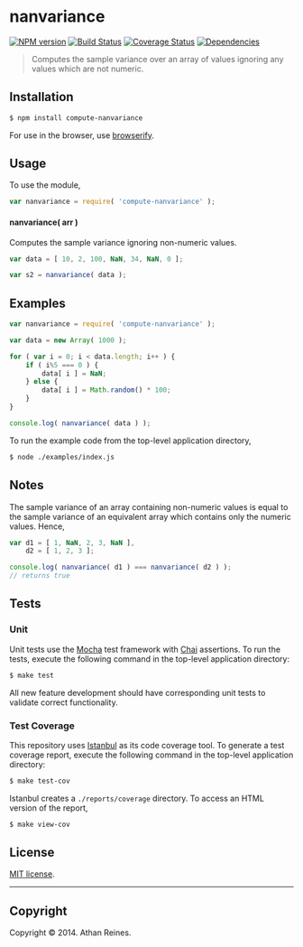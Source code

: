 nanvariance
===
[![NPM version][npm-image]][npm-url] [![Build Status][travis-image]][travis-url] [![Coverage Status][coveralls-image]][coveralls-url] [![Dependencies][dependencies-image]][dependencies-url]

> Computes the sample variance over an array of values ignoring any values which are not numeric.


## Installation

``` bash
$ npm install compute-nanvariance
```

For use in the browser, use [browserify](https://github.com/substack/node-browserify).


## Usage

To use the module,

``` javascript
var nanvariance = require( 'compute-nanvariance' );
```

#### nanvariance( arr )

Computes the sample variance ignoring non-numeric values.

``` javascript
var data = [ 10, 2, 100, NaN, 34, NaN, 0 ];

var s2 = nanvariance( data );
```


## Examples

``` javascript
var nanvariance = require( 'compute-nanvariance' );

var data = new Array( 1000 );

for ( var i = 0; i < data.length; i++ ) {
	if ( i%5 === 0 ) {
		data[ i ] = NaN;
	} else {
		data[ i ] = Math.random() * 100;
	}
}

console.log( nanvariance( data ) );
```

To run the example code from the top-level application directory,

``` bash
$ node ./examples/index.js
```


## Notes

The sample variance of an array containing non-numeric values is equal to the sample variance of an equivalent array which contains only the numeric values. Hence,

``` javascript
var d1 = [ 1, NaN, 2, 3, NaN ],
    d2 = [ 1, 2, 3 ];

console.log( nanvariance( d1 ) === nanvariance( d2 ) );
// returns true
```



## Tests

### Unit

Unit tests use the [Mocha](http://visionmedia.github.io/mocha) test framework with [Chai](http://chaijs.com) assertions. To run the tests, execute the following command in the top-level application directory:

``` bash
$ make test
```

All new feature development should have corresponding unit tests to validate correct functionality.


### Test Coverage

This repository uses [Istanbul](https://github.com/gotwarlost/istanbul) as its code coverage tool. To generate a test coverage report, execute the following command in the top-level application directory:

``` bash
$ make test-cov
```

Istanbul creates a `./reports/coverage` directory. To access an HTML version of the report,

``` bash
$ make view-cov
```


## License

[MIT license](http://opensource.org/licenses/MIT). 


---
## Copyright

Copyright &copy; 2014. Athan Reines.


[npm-image]: http://img.shields.io/npm/v/compute-nanvariance.svg
[npm-url]: https://npmjs.org/package/compute-nanvariance

[travis-image]: http://img.shields.io/travis/compute-io/nanvariance/master.svg
[travis-url]: https://travis-ci.org/compute-io/nanvariance

[coveralls-image]: https://img.shields.io/coveralls/compute-io/nanvariance/master.svg
[coveralls-url]: https://coveralls.io/r/compute-io/nanvariance?branch=master

[dependencies-image]: http://img.shields.io/david/compute-io/nanvariance.svg
[dependencies-url]: https://david-dm.org/compute-io/nanvariance

[dev-dependencies-image]: http://img.shields.io/david/dev/compute-io/nanvariance.svg
[dev-dependencies-url]: https://david-dm.org/dev/compute-io/nanvariance

[github-issues-image]: http://img.shields.io/github/issues/compute-io/nanvariance.svg
[github-issues-url]: https://github.com/compute-io/nanvariance/issues
